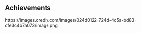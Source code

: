 ## Achievements
<div data-iframe-width="150" data-iframe-height="270" data-share-badge-id="39270d2f-ef29-4cbb-a1d8-5df73887d651" data-share-badge-host="https://www.credly.com">https://images.credly.com/images/024d0122-724d-4c5a-bd83-cfe3c4b7a073/image.png</div>
